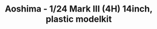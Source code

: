 ---
layout: product
title: "Aoshima - 1/24 Mark III (4H) 14inch, plastic modelkit"
price: "TBA" 
desc: "N/A"
img_path: "/assets/img/AO53898.jpg"
brand: "N/A"
available: false
special_offer: false
new: false
soon: false
cat: "010000"
subcat: "013700"
subsubcat: "0N/A"
sifra: "AO53898"
popular: false
---